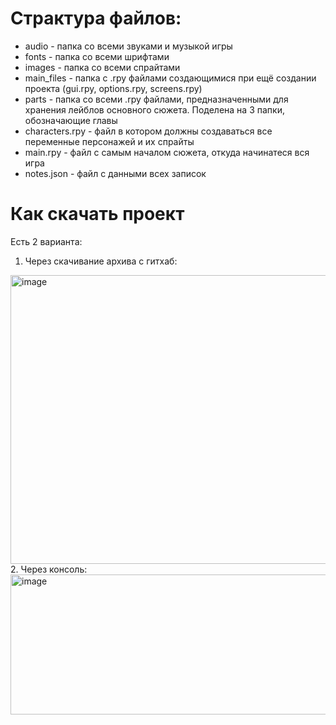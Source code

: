 # Страктура файлов:

- audio - папка со всеми звуками и музыкой игры
- fonts - папка со всеми шрифтами
- images - папка со всеми спрайтами
- main_files - папка с .rpy файлами создающимися при ещё создании проекта (gui.rpy, options.rpy, screens.rpy)
- parts - папка со всеми .rpy файлами, предназначенными для хранения лейблов основного сюжета. Поделена на 3 папки, обозначающие главы
- characters.rpy - файл в котором должны создаваться все переменные персонажей и их спрайты
- main.rpy - файл с самым началом сюжета, откуда начинатеся вся игра
- notes.json - файл с данными всех записок


# Как скачать проект
Есть 2 варианта:
1. Через скачивание архива с гитхаб:
  <img width="1565" height="462" alt="image" src="https://github.com/user-attachments/assets/afe8bc11-71b8-42d0-bc6a-1e92a1cf9960" />
2. Через консоль:
   <img width="931" height="224" alt="image" src="https://github.com/user-attachments/assets/52c627c7-d6d4-4792-8a40-dd2a4637a22c" />
